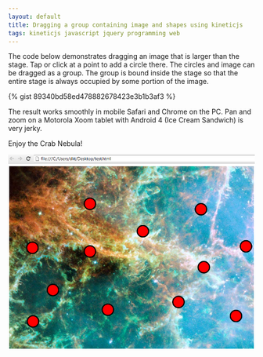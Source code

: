 ```yaml
---
layout: default
title: Dragging a group containing image and shapes using kineticjs
tags: kineticjs javascript jquery programming web
---
```


The code below demonstrates dragging an image that is larger than the stage. Tap or click at a point to add a circle there. The circles and image can be dragged as a group. The group is bound inside the stage so that the entire stage is always occupied by some portion of the image.

{% gist 89340bd58ed478882678423e3b1b3af3 %}

The result works smoothly in mobile Safari and Chrome on the PC. Pan and zoom on a Motorola Xoom tablet with Android 4 (Ice Cream Sandwich) is very jerky.

Enjoy the Crab Nebula!

![KineticJS Group Dragging Example](/assets/img/web-kineticjs-group-drag.png)
